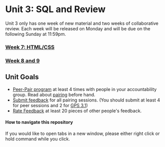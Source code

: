 # Unit 3: SQL and Review

Unit 3 only has one week of new material and two weeks of collaborative review. Each week will be released on Monday and will be due on the following Sunday at 11:59pm.

### [Week 7: HTML/CSS](week_7)
### [Week 8 and 9](week_8_and_9)

## Unit Goals
- [Peer-Pair program](https://github.com/Devbootcamp/phase_0_handbook/blob/master/peer-pairing_sessions.md) at least 4 times with people in your accountability group. Read about [pairing](https://github.com/Devbootcamp/phase_0_handbook/blob/master/pairing_in_phase_0.md) before hand. 
- [Submit feedback](https://socrates.devbootcamp.com/feedback/new) for all pairing sessions. (You should submit at least 4 for peer sessions and 2 for [GPS 3.1](https://github.com/Devbootcamp/phase_0_handbook/blob/master/guided_pairing_sessions.md))
- [Rate Feedback](https://socrates.devbootcamp.com/feedback) at least 20 pieces of other people's feedback. 

#### How to navigate this repository
If you would like to open tabs in a new window, please either right click or hold command while you click. 

